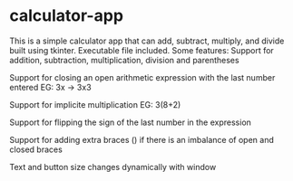 # calculator-app

This is a simple calculator app that can add, subtract, multiply, and divide built using tkinter.
Executable file included.
Some features:
 Support for addition, subtraction, multiplication, division and parentheses

 Support for closing an open arithmetic expression with the last number entered EG: 3x -> 3x3

 Support for implicite multiplication EG: 3(8+2)

 Support for flipping the sign of the last number in the expression

 Support for adding extra braces () if there is an imbalance of open and closed braces

 Text and button size changes dynamically with window

